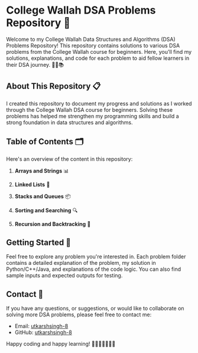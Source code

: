# College Wallah DSA Problems Repository 📘

Welcome to my College Wallah Data Structures and Algorithms (DSA) Problems Repository! This repository contains solutions to various DSA problems from the College Wallah course for beginners. Here, you'll find my solutions, explanations, and code for each problem to aid fellow learners in their DSA journey. 👨‍💻📚

## About This Repository 📋

I created this repository to document my progress and solutions as I worked through the College Wallah DSA course for beginners. Solving these problems has helped me strengthen my programming skills and build a strong foundation in data structures and algorithms.

## Table of Contents 🗂️

Here's an overview of the content in this repository:

1. **Arrays and Strings** 📊
  
2. **Linked Lists** 📝
  

3. **Stacks and Queues** 📦
 

4. **Sorting and Searching** 🔍
  

5. **Recursion and Backtracking** 🔄
  

## Getting Started 🚀

Feel free to explore any problem you're interested in. Each problem folder contains a detailed explanation of the problem, my solution in Python/C++/Java, and explanations of the code logic. You can also find sample inputs and expected outputs for testing.

## Contact 📧

If you have any questions, or suggestions, or would like to collaborate on solving more DSA problems, please feel free to contact me:

- Email: [utkarshsingh-8](mailto:utkarshsinghthakur1476@gmail.com)
- GitHub: [utkarshsingh-8](https://github.com/utkarshsingh-8)



Happy coding and happy learning! 🚀🧠💡👩‍💻👨‍💻
